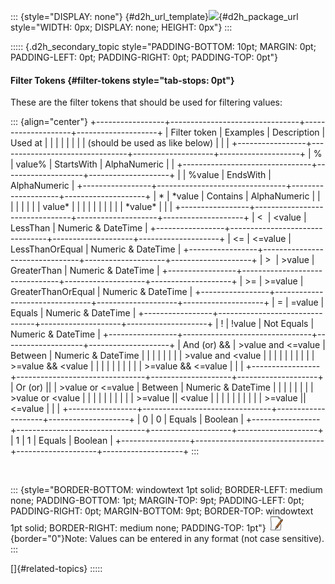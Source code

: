 ::: {style="DISPLAY: none"}
[](ms-xhelp:///?Id=d2h_url_template){#d2h_url_template}![](!package_url!){#d2h_package_url style="WIDTH: 0px; DISPLAY: none; HEIGHT: 0px"}
:::

::::: {.d2h_secondary_topic style="PADDING-BOTTOM: 10pt; MARGIN: 0pt; PADDING-LEFT: 0pt; PADDING-RIGHT: 0pt; PADDING-TOP: 0pt"}
#### Filter Tokens {#filter-tokens style="tab-stops: 0pt"}

These are the filter tokens that should be used for filtering values:

::: {align="center"}
+-----------------+--------------------------------+--------------------+--------------------+
| Filter token    | Examples                       | Description        | Used at            |
|                 |                                |                    |                    |
|                 | (should be used as like below) |                    |                    |
+-----------------+--------------------------------+--------------------+--------------------+
| \%              | value%                         | StartsWith         | AlphaNumeric       |
|                 +--------------------------------+--------------------+--------------------+
|                 | %value                         | EndsWith           | AlphaNumeric       |
+-----------------+--------------------------------+--------------------+--------------------+
| \*              | \*value                        | Contains           | AlphaNumeric       |
|                 |                                |                    |                    |
|                 | value\*                        |                    |                    |
|                 |                                |                    |                    |
|                 | \*value\*                      |                    |                    |
+-----------------+--------------------------------+--------------------+--------------------+
| \<              | \<value                        | LessThan           | Numeric & DateTime |
+-----------------+--------------------------------+--------------------+--------------------+
| \<=             | \<=value                       | LessThanOrEqual    | Numeric & DateTime |
+-----------------+--------------------------------+--------------------+--------------------+
| \>              | \>value                        | GreaterThan        | Numeric & DateTime |
+-----------------+--------------------------------+--------------------+--------------------+
| \>=             | \>=value                       | GreaterThanOrEqual | Numeric & DateTime |
+-----------------+--------------------------------+--------------------+--------------------+
| =               | =value                         | Equals             | Numeric & DateTime |
+-----------------+--------------------------------+--------------------+--------------------+
| !               | !value                         | Not Equals         | Numeric & DateTime |
+-----------------+--------------------------------+--------------------+--------------------+
| And (or) &&     | \>value and \<=value           | Between            | Numeric & DateTime |
|                 |                                |                    |                    |
|                 | \>value and \<value            |                    |                    |
|                 |                                |                    |                    |
|                 | \>=value && \<value            |                    |                    |
|                 |                                |                    |                    |
|                 | \>=value && \<=value           |                    |                    |
+-----------------+--------------------------------+--------------------+--------------------+
| Or (or) \|\|    | \>value or \<=value            | Between            | Numeric & DateTime |
|                 |                                |                    |                    |
|                 | \>value or \<value             |                    |                    |
|                 |                                |                    |                    |
|                 | \>=value \|\| \<value          |                    |                    |
|                 |                                |                    |                    |
|                 | \>=value \|\| \<=value         |                    |                    |
+-----------------+--------------------------------+--------------------+--------------------+
| 0               | 0                              | Equals             | Boolean            |
+-----------------+--------------------------------+--------------------+--------------------+
| 1               | 1                              | Equals             | Boolean            |
+-----------------+--------------------------------+--------------------+--------------------+
:::

 

::: {style="BORDER-BOTTOM: windowtext 1pt solid; BORDER-LEFT: medium none; PADDING-BOTTOM: 1pt; MARGIN-TOP: 9pt; PADDING-LEFT: 0pt; PADDING-RIGHT: 0pt; MARGIN-BOTTOM: 9pt; BORDER-TOP: windowtext 1pt solid; BORDER-RIGHT: medium none; PADDING-TOP: 1pt"}
![](ImagesExt/image58_6.jpg){border="0"}Note: Values can be entered in any format (not case sensitive).
:::

[]{#related-topics}
:::::
